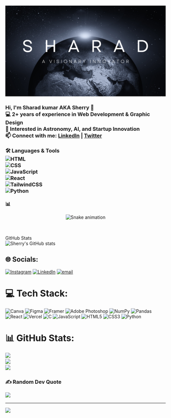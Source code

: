 ![cover img](./cover.png)
### Hi, I'm Sharad kumar AKA Sherry 👋  <br>💻 2+ years of experience in Web Development & Graphic Design  <br>🌌 Interested in Astronomy, AI, and Startup Innovation  <br>📫 Connect with me: [LinkedIn](ttps://linkedin.com/in/www.linkedin.com/in/sharad--kumar) | [Twitter](https://twitter.com/your-handle)<br><br>🛠️ Languages & Tools  <br>![HTML](https://img.shields.io/badge/HTML-239120?style=flat&logo=html5)<br>![CSS](https://img.shields.io/badge/CSS-1572B6?style=flat&logo=css3)<br>![JavaScript](https://img.shields.io/badge/JavaScript-F7DF1E?style=flat&logo=javascript)<br>![React](https://img.shields.io/badge/React-20232A?style=flat&logo=react)<br>![TailwindCSS](https://img.shields.io/badge/TailwindCSS-38B2AC?style=flat&logo=tailwind-css)<br>![Python](https://img.shields.io/badge/Python-3776AB?style=flat&logo=python)<br><br>📊 

<div align="center">
  <img src="https://profile-readme-generator.com/assets/snake.svg" alt="Snake animation" />
</div>

<br>
<br>


GitHub Stats  <br>![Sherry's GitHub stats](https://github-readme-stats.vercel.app/api?username=shaj001&show_icons=true&theme=radical)<br>


## 🌐 Socials:
[![Instagram](https://img.shields.io/badge/Instagram-%23E4405F.svg?logo=Instagram&logoColor=white)](www.instagram.com/sherry.keos ) [![LinkedIn](https://img.shields.io/badge/LinkedIn-%230077B5.svg?logo=linkedin&logoColor=white)](https://linkedin.com/in/www.linkedin.com/in/sharad--kumar) [![email](https://img.shields.io/badge/Email-D14836?logo=gmail&logoColor=white)](mailto:sharad93100@gmail.com) 

# 💻 Tech Stack:
![Canva](https://img.shields.io/badge/Canva-%2300C4CC.svg?style=for-the-badge&logo=Canva&logoColor=white) ![Figma](https://img.shields.io/badge/figma-%23F24E1E.svg?style=for-the-badge&logo=figma&logoColor=white) ![Framer](https://img.shields.io/badge/Framer-black?style=for-the-badge&logo=framer&logoColor=blue) ![Adobe Photoshop](https://img.shields.io/badge/adobe%20photoshop-%2331A8FF.svg?style=for-the-badge&logo=adobe%20photoshop&logoColor=white) ![NumPy](https://img.shields.io/badge/numpy-%23013243.svg?style=for-the-badge&logo=numpy&logoColor=white) ![Pandas](https://img.shields.io/badge/pandas-%23150458.svg?style=for-the-badge&logo=pandas&logoColor=white) ![React](https://img.shields.io/badge/react-%2320232a.svg?style=for-the-badge&logo=react&logoColor=%2361DAFB) ![Vercel](https://img.shields.io/badge/vercel-%23000000.svg?style=for-the-badge&logo=vercel&logoColor=white) ![C](https://img.shields.io/badge/c-%2300599C.svg?style=for-the-badge&logo=c&logoColor=white) ![JavaScript](https://img.shields.io/badge/javascript-%23323330.svg?style=for-the-badge&logo=javascript&logoColor=%23F7DF1E) ![HTML5](https://img.shields.io/badge/html5-%23E34F26.svg?style=for-the-badge&logo=html5&logoColor=white) ![CSS3](https://img.shields.io/badge/css3-%231572B6.svg?style=for-the-badge&logo=css3&logoColor=white) ![Python](https://img.shields.io/badge/python-3670A0?style=for-the-badge&logo=python&logoColor=ffdd54)
# 📊 GitHub Stats:
![](https://github-readme-stats.vercel.app/api?username=shaj001&theme=dark&hide_border=false&include_all_commits=false&count_private=false)<br/>
![](https://nirzak-streak-stats.vercel.app/?user=shaj001&theme=dark&hide_border=false)<br/>
![](https://github-readme-stats.vercel.app/api/top-langs/?username=shaj001&theme=dark&hide_border=false&include_all_commits=false&count_private=false&layout=compact)

### ✍️ Random Dev Quote
![](https://quotes-github-readme.vercel.app/api?type=horizontal&theme=radical)

---
[![](https://visitcount.itsvg.in/api?id=shaj001&icon=0&color=0)](https://visitcount.itsvg.in)

<!-- Proudly created with GPRM ( https://gprm.itsvg.in ) -->
